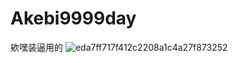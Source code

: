 # Akebi9999day

欸嘿装逼用的
![eda7ff717f412c2208a1c4a27f873252](https://github.com/isxlan0/Akebi9999day/assets/124419906/e07a322a-32fc-4563-b163-4b76bd8cacd8)
